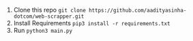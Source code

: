 1. Clone this repo `git clone https://github.com/aadityasinha-dotcom/web-scrapper.git` 
2. Install Requirements `pip3 install -r requirements.txt`
3. Run `python3 main.py`
